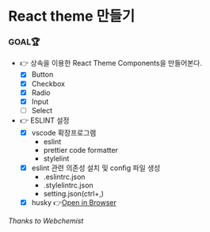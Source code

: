 # React theme 만들기

### GOAL🏆

- 👉 상속을 이용한 React Theme Components을 만들어본다.
    - [x] Button
    - [x] Checkbox
    - [x] Radio
    - [x] Input
    - [ ] Select
- 👉 ESLINT 설정
    - [x] vscode 확장프로그램
        - eslint
        - prettier code formatter
        - stylelint
    - [x] eslint 관련 의존성 설치 및 config 파일 생성
        - .eslintrc.json
        - .stylelintrc.json
        - setting.json(ctrl+,)
    - [x] husky
👉[Open in Browser](https://gaengloves-react-theme.netlify.com/)

*Thanks to Webchemist*